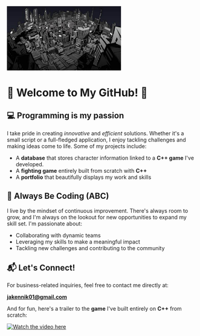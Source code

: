<img src="Background.jpg" alt="Banner" width="60%" />

# 🌟 Welcome to My GitHub! 🌟

## 💻 **Programming is my passion**

I take pride in creating *innovative* and *efficient* solutions. Whether it's a small script or a full-fledged application,
I enjoy tackling challenges and making ideas come to life. Some of my projects include:

- A **database** that stores character information linked to a **C++ game** I've developed.
- A **fighting game** entirely built from scratch with **C++**
- A **portfolio** that beautifully displays my work and skills

## 🚀 **Always Be Coding (ABC)**

I live by the mindset of continuous improvement. There's always room to grow, and I'm always on the lookout
for new opportunities to expand my skill set. I'm passionate about:

- Collaborating with dynamic teams
- Leveraging my skills to make a meaningful impact
- Tackling new challenges and contributing to the community

## 📬 **Let's Connect!**

For business-related inquiries, feel free to contact me directly at:

**jakennik01@gmail.com**

And for fun, here's a trailer to the **game** I've built entirely on **C++** from scratch:

[![Watch the video here](https://img.youtube.com/vi/Tdyt_Ypg8g0/0.jpg)](https://www.youtube.com/watch?v=Tdyt_Ypg8g0)



